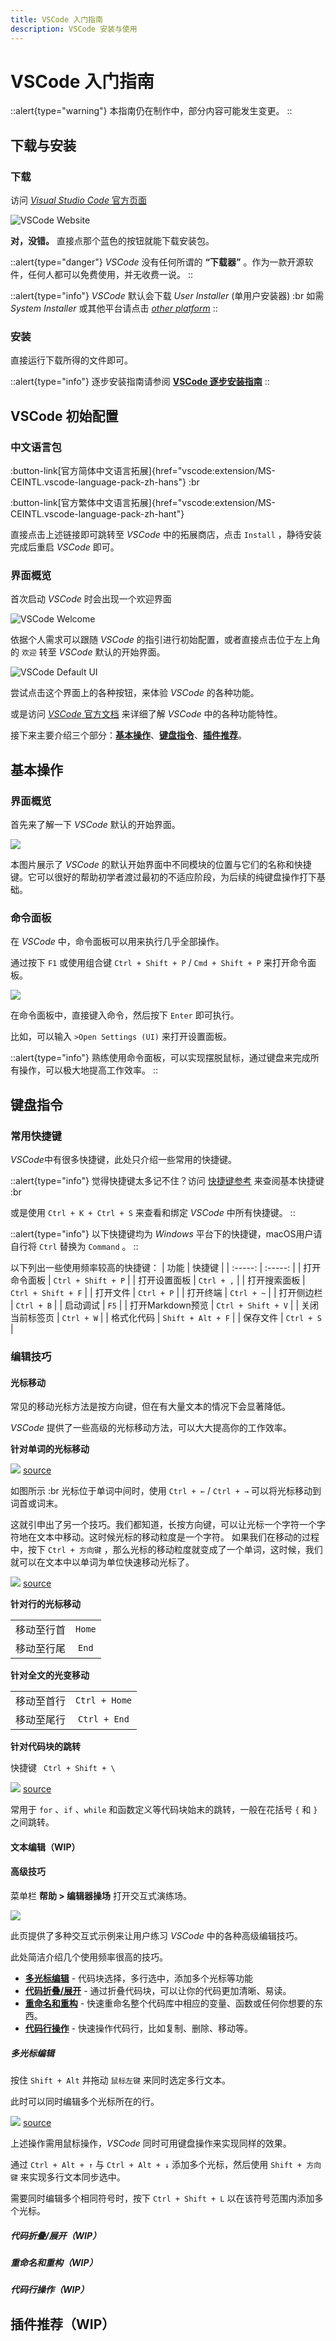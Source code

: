 ```yaml
---
title: VSCode 入门指南
description: VSCode 安装与使用
---
```


# VSCode 入门指南

::alert{type="warning"}
本指南仍在制作中，部分内容可能发生变更。
::

## 下载与安装

### 下载

访问 [*Visual Studio Code* 官方页面][VSCode]

![VSCode Website](/img/2/0/web.png)

**对，没错。** 直接点那个蓝色的按钮就能下载安装包。

::alert{type="danger"}
*VSCode* 没有任何所谓的 **“下载器”** 。作为一款开源软件，任何人都可以免费使用，并无收费一说。
::

::alert{type="info"}
*VSCode* 默认会下载 *User Installer* (单用户安装器) :br
如需 *System Installer* 或其他平台请点击 [*other platform*](https://code.visualstudio.com/#alt-downloads)
::

[VSCode]: https://code.visualstudio.com/


### 安装

直接运行下载所得的文件即可。

::alert{type="info"}
逐步安装指南请参阅 [**VSCode 逐步安装指南**](./1.vscode-install-step-by-step.md)
::

## VSCode 初始配置

### 中文语言包

:button-link[官方简体中文语言拓展]{href="vscode:extension/MS-CEINTL.vscode-language-pack-zh-hans"} :br

:button-link[官方繁体中文语言拓展]{href="vscode:extension/MS-CEINTL.vscode-language-pack-zh-hant"}

直接点击上述链接即可跳转至 *VSCode* 中的拓展商店，点击 `Install` ，静待安装完成后重启 *VSCode* 即可。


### 界面概览

首次启动 *VSCode* 时会出现一个欢迎界面

![VSCode Welcome](/img/2/0/Welcome.png)

依据个人需求可以跟随 *VSCode* 的指引进行初始配置，或者直接点击位于左上角的 `欢迎` 转至 *VSCode* 默认的开始界面。

![VSCode Default UI](/img/2/0/DefaultUI.png)

尝试点击这个界面上的各种按钮，来体验 *VSCode* 的各种功能。

或是访问 [*VSCode* 官方文档][VSCode-doc] 来详细了解 *VSCode* 中的各种功能特性。

接下来主要介绍三个部分：[**基本操作**](#基本操作)、[**键盘指令**](#键盘操作)、[**插件推荐**](#推荐插件)。


## 基本操作

### 界面概览

首先来了解一下 *VSCode* 默认的开始界面。

![](/img/2/0/DefaultUIwithComment.png)

本图片展示了 *VSCode* 的默认开始界面中不同模块的位置与它们的名称和快捷键。它可以很好的帮助初学者渡过最初的不适应阶段，为后续的纯键盘操作打下基础。


### 命令面板

在 *VSCode* 中，命令面板可以用来执行几乎全部操作。

通过按下 `F1` 或使用组合键 `Ctrl + Shift + P` / `Cmd + Shift + P` 来打开命令面板。

![](/img/2/0/CommandPanel.png)

在命令面板中，直接键入命令，然后按下 `Enter` 即可执行。

比如，可以输入 `>Open Settings (UI)` 来打开设置面板。

::alert{type="info"}
熟练使用命令面板，可以实现摆脱鼠标，通过键盘来完成所有操作，可以极大地提高工作效率。
::


## 键盘指令

### 常用快捷键

*VSCode*中有很多快捷键，此处只介绍一些常用的快捷键。

::alert{type="info"}
觉得快捷键太多记不住？访问 [快捷键参考](https://code.visualstudio.com/shortcuts/keyboard-shortcuts-windows.pdf) 来查阅基本快捷键 :br

或是使用 `Ctrl + K + Ctrl + S` 来查看和绑定 *VSCode* 中所有快捷键。
::

::alert{type="info"}
以下快捷键均为 *Windows* 平台下的快捷键，macOS用户请自行将 `Ctrl` 替换为 `Command` 。
::

以下列出一些使用频率较高的快捷键：
| 功能 | 快捷键 |
| :-----: | :-----: |
| 打开命令面板 | `Ctrl + Shift + P` |
| 打开设置面板 | `Ctrl + ,` |
| 打开搜索面板 | `Ctrl + Shift + F` |
| 打开文件 | `Ctrl + P` |
| 打开终端 | `Ctrl + ~` |
| 打开侧边栏 | `Ctrl + B` |
| 启动调试 | `F5` |
| 打开Markdown预览 | `Ctrl + Shift + V` |
| 关闭当前标签页 | `Ctrl + W` |
| 格式化代码 | `Shift + Alt + F` |
| 保存文件 | `Ctrl + S` |


### 编辑技巧

#### 光标移动

常见的移动光标方法是按方向键，但在有大量文本的情况下会显著降低。

*VSCode* 提供了一些高级的光标移动方法，可以大大提高你的工作效率。

**针对单词的光标移动**

![](/img/2/0/Keyboard-1.gif)
[source](http://img.geek-docs.com/vscode/keyboard/keyboard-1.gif)

如图所示 :br
光标位于单词中间时，使用 `Ctrl + ←` / `Ctrl + →` 可以将光标移动到词首或词末。

这就引申出了另一个技巧。我们都知道，长按方向键，可以让光标一个字符一个字符地在文本中移动。这时候光标的移动粒度是一个字符。
如果我们在移动的过程中，按下 `Ctrl + 方向键` ，那么光标的移动粒度就变成了一个单词，这时候，我们就可以在文本中以单词为单位快速移动光标了。

![](/img/2/0/Keyboard-2.gif)
[source](http://img.geek-docs.com/vscode/keyboard/keyboard-2.gif)



**针对行的光标移动**

|           |           |
| :-------: | :-------: |
| 移动至行首 | `Home`     |
| 移动至行尾 | `End`      |


**针对全文的光变移动**

|           |           |
| :-------: | :-------: |
| 移动至首行 | `Ctrl + Home` |
| 移动至尾行 | `Ctrl + End` |


**针对代码块的跳转**

快捷键 ` Ctrl + Shift + \`

![](/img/2/0/Keyboard-3.gif)
[source](http://img.geek-docs.com/vscode/keyboard/keyboard-4.gif)

常用于 `for` 、`if` 、`while` 和函数定义等代码块始末的跳转，一般在花括号 ` { ` 和 ` } `之间跳转。


#### 文本编辑（WIP）
<!--
TODO
-->


#### 高级技巧

菜单栏 **帮助 > 编辑器操场** 打开交互式演练场。

![](/img/2/0/EditorPlayground.png)

此页提供了多种交互式示例来让用户练习 *VSCode* 中的各种高级编辑技巧。

此处简洁介绍几个使用频率很高的技巧。

- [**多光标编辑**](#多光标编辑) - 代码块选择，多行选中，添加多个光标等功能
- [**代码折叠/展开**](#代码折叠/展开) - 通过折叠代码块，可以让你的代码更加清晰、易读。
- [**重命名和重构**](#重命名和重构) - 快速重命名整个代码库中相应的变量、函数或任何你想要的东西。
- [**代码行操作**](#代码行操作) - 快速操作代码行，比如复制、删除、移动等。


##### **多光标编辑**

按住 `Shift + Alt` 并拖动 `鼠标左键` 来同时选定多行文本。

此时可以同时编辑多个光标所在的行。

![](/img/2/0/Multicursor-1.gif)
[source](https://code.visualstudio.com/assets/docs/editor/codebasics/multicursor.gif)

上述操作需用鼠标操作，*VSCode* 同时可用键盘操作来实现同样的效果。

通过 `Ctrl + Alt + ↑` 与 `Ctrl + Alt + ↓` 添加多个光标，然后使用 `Shift + 方向键` 来实现多行文本同步选中。

需要同时编辑多个相同符号时，按下 `Ctrl + Shift + L` 以在该符号范围内添加多个光标。


##### **代码折叠/展开**（WIP）


##### **重命名和重构**（WIP）


##### **代码行操作**（WIP）


## 插件推荐（WIP）



[VSCode-doc]: https://code.visualstudio.com/docs
